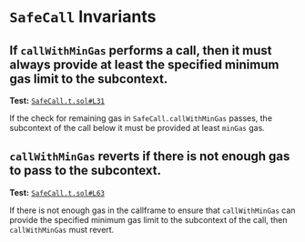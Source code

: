 # `SafeCall` Invariants

## If `callWithMinGas` performs a call, then it must always provide at least the specified minimum gas limit to the subcontext.
**Test:** [`SafeCall.t.sol#L31`](../test/invariants/SafeCall.t.sol#L31)

If the check for remaining gas in `SafeCall.callWithMinGas` passes, the subcontext of the call below it must be provided at least `minGas` gas. 

## `callWithMinGas` reverts if there is not enough gas to pass to the subcontext.
**Test:** [`SafeCall.t.sol#L63`](../test/invariants/SafeCall.t.sol#L63)

If there is not enough gas in the callframe to ensure that `callWithMinGas` can provide the specified minimum gas limit to the subcontext of the call, then `callWithMinGas` must revert. 